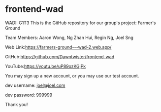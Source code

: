 # frontend-wad
WADII G1T3 
This is the GitHub repository for our group's project: Farmer's Ground

Team Members: Aaron Wong, Ng Zhan Hui, Regin Ng, Joel Sng

Web Link:https://farmers-ground---wad-2.web.app/

GitHub:https://github.com/Dawntwister/frontend-wad

YouTube:https://youtu.be/uP89ozKGjPk

You may sign up a new account, or you may use our test account. 

dev username: joel@joel.com

dev password: 999999

Thank you!
